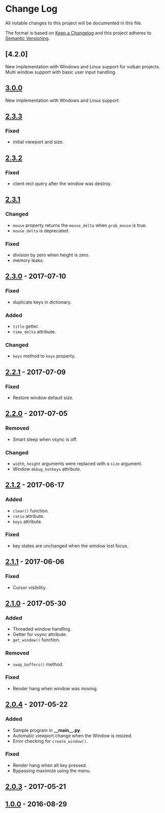 # Change Log

All notable changes to this project will be documented in this file.

The format is based on [Keep a Changelog](http://keepachangelog.com/)
and this project adheres to [Semantic Versioning](http://semver.org/).

## [4.2.0]

New implementation with Windows and Linux support for vulkan projects.
Multi window support with basic user input handling.

## [3.0.0]

New implementation with Windows and Linux support.

## [2.3.3]

### Fixed

- initial viewport and size.

## [2.3.2]

### Fixed

- client rect query after the window was destroy.

## [2.3.1]

### Changed

- `mouse` property returns the `mouse_delta` when `grab_mouse` is true.
- `mouse_delta` is deprecated.

### Fixed

- division by zero when height is zero.
- memory leaks.

## [2.3.0] - 2017-07-10

### Fixed

- duplicate keys in dictionary.

### Added

- `title` getter.
- `time_delta` attribute.

### Changed

- `keys` method to `keys` property.

## [2.2.1] - 2017-07-09

### Fixed

- Restore window default size.

## [2.2.0] - 2017-07-05

### Removed

- Smart sleep when vsync is off.

### Changed

- `width`, `height` arguments were replaced with a `size` argument.
- Window `debug_hotkeys` attribute.

## [2.1.2] - 2017-06-17

### Added

- `clear()` function.
- `ratio` attribute.
- `keys` attribute.

### Fixed

- key states are unchanged when the window lost focus.

## [2.1.1] - 2017-06-06

### Fixed

- Cursor visibility.

## [2.1.0] - 2017-05-30

### Added

- Threaded window handling.
- Getter for vsync attribute.
- `get_window()` function.

### Removed

- `swap_buffers()` method.

### Fixed

- Render hang when window was moving.

## [2.0.4] - 2017-05-22

### Added

- Sample program in **\_\_main\_\_.py**.
- Automatic viewport change when the Window is resized.
- Error checking for `create_window()`.

### Fixed

- Render hang when alt key pressed.
- Bypassing maximize using the menu.

## [2.0.3] - 2017-05-21

## [1.0.0] - 2016-08-29

[Unreleased]: https://github.com/cprogrammer1994/glwindow/compare/3.0.0...master
[3.0.0]: https://github.com/cprogrammer1994/glwindow/tree/2.0.3
[2.3.3]: https://github.com/cprogrammer1994/glwindow/compare/2.3.2...2.3.3
[2.3.2]: https://github.com/cprogrammer1994/glwindow/compare/2.3.1...2.3.2
[2.3.1]: https://github.com/cprogrammer1994/glwindow/compare/2.3.0...2.3.1
[2.3.0]: https://github.com/cprogrammer1994/glwindow/compare/2.2.1...2.3.0
[2.2.1]: https://github.com/cprogrammer1994/glwindow/compare/2.2.0...2.2.1
[2.2.0]: https://github.com/cprogrammer1994/glwindow/compare/2.1.2...2.2.0
[2.1.2]: https://github.com/cprogrammer1994/glwindow/compare/2.1.1...2.1.2
[2.1.1]: https://github.com/cprogrammer1994/glwindow/compare/2.1.0...2.1.1
[2.1.0]: https://github.com/cprogrammer1994/glwindow/compare/2.0.4...2.1.0
[2.0.4]: https://github.com/cprogrammer1994/glwindow/compare/2.0.3...2.0.4
[2.0.3]: https://github.com/cprogrammer1994/glwindow/tree/2.0.3
[1.0.0]: https://github.com/cprogrammer1994/glwindow/tree/1.0.0
